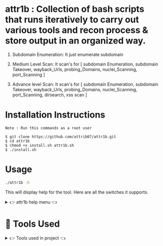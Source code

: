# attr1b : Collection of bash scripts that runs iteratively to carry out various tools and recon process & store output in an organized way.

1. Subdomain Enumeration:
It just enumerate subdomain

2. Medium Level Scan:
It scan's for [ subdomain Enumeration, subdomain Takeover, wayback_Urls, probing_Domains, nuclei_Scanning, port_Scanning ]

3. Advance level Scan:
It scan's for [ subdomain Enumeration, subdomain Takeover, wayback_Urls, probing_Domains, nuclei_Scanning, port_Scanning, dirsearch, xss scan ]

# Installation Instructions

```
Note : Run this commands as a root user

$ git clone https://github.com/attrib07/attr1b.git
$ cd attr1b
$ chmod +x install.sh attr1b.sh
$ ./install.sh
```

# Usage

```sh
./attr1b -h
```
This will display help for the tool. Here are all the switches it supports.

<details>
<summary> 👉 attr1b help menu 👈</summary>
 
 ```
Usage of ./attr1b:
 
  -s
        for only subdomain enumeration
  -m
        for medium level scan [subdomain Enumeration, subdomain Takeover, wayback_Urls, probing_Domains, nuclei_Scanning, port_Scanning]
  -a
        for advance level scan [subdomain Enumeration, subdomain Takeover, wayback_Urls, probing_Domains, nuclei_Scanning, port_Scanning, dirsearch, xss scan] 
```

</details>

# :nut_and_bolt: Tools Used

<details>
<summary> 👉 Tools used in project 👈</summary>

```
 # Required Tools for Subdomain_Enumuration: 
 1.Amass 
 2.Sublist3r
 3.Sd-goo 
 4.Github-subdomains 
 5.Subfinder 
 6.Assetfinder
 7.Cgboal
 8.Dnsx

 # Required Tools for Subdomain, DNS Bruteforcing Wordlist Generator, Maintains a list of IPv4 DNS servers by verifying them against baseline servers and  multipurpose.
 1.ctfr.py
 2.Puredns
 
 #Required Tools to Sort and filter subdomains
 1.anew
 2.gauplus
 
 #Fetch all the URLs that the Wayback Machine knows about for a domain and Inteligense gathering.
 1.Shodan
 2.Waybackurls
 
 # Check Response httpx and Technologies
 1.httpx
 2.dnsvalidator
 
 #Subdomain Takeover
 1.Subjack

 #Port Scan
 1. Nmap
 2. unimap-linux
 3. Naabu

#Content discovery:
 1.Gospider
 2.Dirsearch 
 
#HTTP Parameter Discovery Suite
 1.Parmaspider
 2.Arjun
 
#Finder Of XSS/ Parameter Analysis and XSS Scanning tool based on golang
1.kxss
2.Dalfox
 
#DNS WORDLIST
 best-dns-wordlist.txt
 
#Vulnerability Scanners:
 1.Nuclei
 
#To get Notification:
 1.Notify

```
</details>


